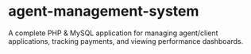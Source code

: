 # agent-management-system
A complete PHP &amp; MySQL application for managing agent/client applications, tracking payments, and viewing performance dashboards.
